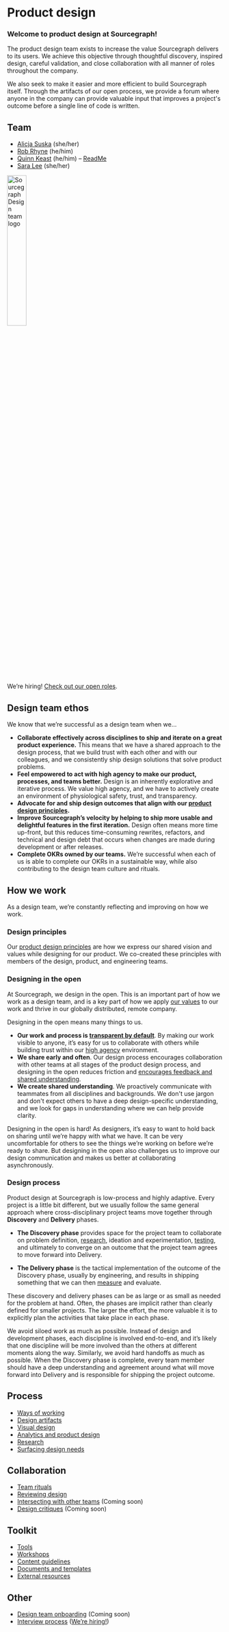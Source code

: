 # Product design

### Welcome to product design at Sourcegraph!

The product design team exists to increase the value Sourcegraph delivers to its users. We achieve this objective through thoughtful discovery, inspired design, careful validation, and close collaboration with all manner of roles throughout the company.

We also seek to make it easier and more efficient to build Sourcegraph itself. Through the artifacts of our open process, we provide a forum where anyone in the company can provide valuable input that improves a project's outcome before a single line of code is written.

## Team

- [Alicja Suska](../../company/team/index.md#alicja-suska-she-her) (she/her)
- [Rob Rhyne](../../company/team/index.md#rob-rhyne) (he/him)
- [Quinn Keast](../../company/team/index.md#quinn-keast-he-him) (he/him) – [ReadMe](https://quinnkeast.com/readme)
- [Sara Lee](../../company/team/index.md#sara-lee-she-her) (she/her)

<img width="30%" height="30%" src="design-team-logo.jpg" alt="Sourcegraph Design team logo">

We’re hiring! [Check out our open roles](https://boards.greenhouse.io/sourcegraph91).

## Design team ethos

We know that we’re successful as a design team when we…

- **Collaborate effectively across disciplines to ship and iterate on a great product experience.** This means that we have a shared approach to the design process, that we build trust with each other and with our colleagues, and we consistently ship design solutions that solve product problems.
- **Feel empowered to act with high agency to make our product, processes, and teams better.** Design is an inherently explorative and iterative process. We value high agency, and we have to actively create an environment of physiological safety, trust, and transparency.
- **Advocate for and ship design outcomes that align with our [product design principles](../product_management/index.md#sourcegraph-s-design-principles).**
- **Improve Sourcegraph’s velocity by helping to ship more usable and delightful features in the first iteration.** Design often means more time up-front, but this reduces time-consuming rewrites, refactors, and technical and design debt that occurs when changes are made during development or after releases.
- **Complete OKRs owned by our teams.** We’re successful when each of us is able to complete our OKRs in a sustainable way, while also contributing to the design team culture and rituals.

## How we work

As a design team, we’re constantly reflecting and improving on how we work.

### Design principles

Our [product design principles](../product_management/index.md#sourcegraph-s-design-principles) are how we express our shared vision and values while designing for our product. We co-created these principles with members of the design, product, and engineering teams.

### Designing in the open

At Sourcegraph, we design in the open. This is an important part of how we work as a design team, and is a key part of how we apply [our values](../../company/values.md) to our work and thrive in our globally distributed, remote company.

Designing in the open means many things to us.

- **Our work and process is [transparent by default](../../company/values.md#open-and-transparent)**. By making our work visible to anyone, it’s easy for us to collaborate with others while building trust within our [high agency](../../company/values.md#high-agency) environment.
- **We share early and often**. Our design process encourages collaboration with other teams at all stages of the product design process, and designing in the open reduces friction and [encourages feedback and shared understanding](./reviewing_design/index.md).
- **We create shared understanding**. We proactively communicate with teammates from all disciplines and backgrounds. We don't use jargon and don't expect others to have a deep design-specific understanding, and we look for gaps in understanding where we can help provide clarity.

Designing in the open is hard! As designers, it’s easy to want to hold back on sharing until we’re happy with what we have. It can be very uncomfortable for others to see the things we’re working on before we’re ready to share. But designing in the open also challenges us to improve our design communication and makes us better at collaborating asynchronously.

### Design process

Product design at Sourcegraph is low-process and highly adaptive. Every project is a little bit different, but we usually follow the same general approach where cross-disciplinary project teams move together through **Discovery** and **Delivery** phases.

- **The Discovery phase** provides space for the project team to collaborate on problem definition, [research](./research/index.md), ideation and experimentation, [testing](./research/index.md), and ultimately to converge on an outcome that the project team agrees to move forward into Delivery.

- **The Delivery phase** is the tactical implementation of the outcome of the Discovery phase, usually by engineering, and results in shipping something that we can then [measure](./metrics/index.md) and evaluate.

These discovery and delivery phases can be as large or as small as needed for the problem at hand. Often, the phases are implicit rather than clearly defined for smaller projects. The larger the effort, the more valuable it is to explicitly plan the activities that take place in each phase.

We avoid siloed work as much as possible. Instead of design and development phases, each discipline is involved end-to-end, and it’s likely that one discipline will be more involved than the others at different moments along the way. Similarly, we avoid hard handoffs as much as possible. When the Discovery phase is complete, every team member should have a deep understanding and agreement around what will move forward into Delivery and is responsible for shipping the project outcome.

## Process

- [Ways of working](./ways_of_working/index.md)
- [Design artifacts](./artifacts/index.md)
- [Visual design](./visual_design/index.md)
- [Analytics and product design](./metrics/index.md)
- [Research](./research/index.md)
- [Surfacing design needs](./surfacing_design_needs/index.md)

## Collaboration

- [Team rituals](./team_rituals/index.md)
- [Reviewing design](./reviewing_design/index.md)
- [Intersecting with other teams](./intersecting_with_other_teams/index.md) (Coming soon)
- [Design critiques](./design_critiques/index.md) (Coming soon)

## Toolkit

- [Tools](./tools/index.md)
- [Workshops](./workshops/index.md)
- [Content guidelines](../../communication/content_guidelines/index.md)
- [Documents and templates](./documents_templates/index.md)
- [External resources](./external_resources/index.md)

## Other

- [Design team onboarding](./onboarding/index.md) (Coming soon)
- [Interview process](../roles/interviews/product_designer/index.md) ([We’re hiring!](https://boards.greenhouse.io/sourcegraph91))
